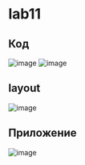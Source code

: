 # lab11

## Код 
![image](https://user-images.githubusercontent.com/92077799/143767166-ab36ef17-87e6-4a00-b59d-f978b62d6e58.png)
![image](https://user-images.githubusercontent.com/92077799/143767169-f80e5a26-127d-448a-b123-c23d7a8563f7.png)

## layout
![image](https://user-images.githubusercontent.com/92077799/143767180-ba6c3ab8-8077-46e9-9aa0-4d9631aef72b.png)

## Приложение
![image](https://user-images.githubusercontent.com/92077799/143767193-9d02a889-58c0-4449-a37b-11fa74344000.png)
